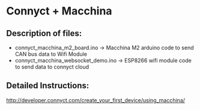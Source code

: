 # Connyct + Macchina

## Description of files:
* connyct_macchina_m2_board.ino -> Macchina M2 arduino code to send CAN bus data to Wifi Module
* connyct_macchina_websocket_demo.ino -> ESP8266 wifi module code to send data to connyct cloud

## Detailed Instructions:
http://developer.connyct.com/create_your_first_device/using_macchina/
